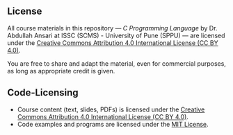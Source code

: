 ## License

All course materials in this repository — *C Programming Language* by Dr. Abdullah Ansari at ISSC (SCMS) - University of Pune (SPPU) — are licensed under the [Creative Commons Attribution 4.0 International License (CC BY 4.0)](https://creativecommons.org/licenses/by/4.0/).

You are free to share and adapt the material, even for commercial purposes, as long as appropriate credit is given.

## Code-Licensing

- Course content (text, slides, PDFs) is licensed under the 
  [Creative Commons Attribution 4.0 International License (CC BY 4.0)](https://creativecommons.org/licenses/by/4.0/).
- Code examples and programs are licensed under the [MIT License](https://opensource.org/licenses/MIT).
